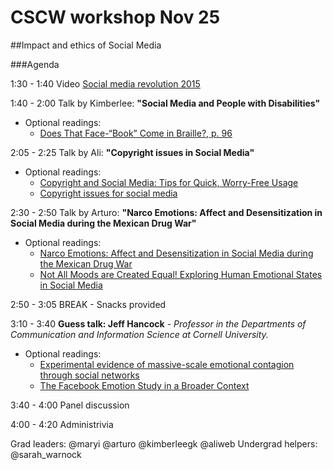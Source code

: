 # CSCW workshop Nov 25 
##Impact and ethics of Social Media

###Agenda

1:30 - 1:40 Video [Social media revolution 2015](https://www.youtube.com/watch?v=0eUeL3n7fDs)

1:40 - 2:00 Talk by Kimberlee: **"Social Media and People with Disabilities"**
 
  * Optional readings: 
    - [Does That Face-“Book” Come in Braille?, p. 96](http://ir.nmu.org.ua/bitstream/handle/123456789/145746/ee631201968ec8d6d413a149c6bc87ab.pdf?sequence=1)

2:05 - 2:25 Talk by Ali: **"Copyright issues in Social Media"**

  * Optional readings:
    - [Copyright and Social Media: Tips for Quick, Worry-Free Usage](http://www.tnla.org/?page=TL64_2_copyright)
    - [Copyright issues for social media](https://www.legalzoom.com/articles/copyright-issues-for-social-media)

2:30 - 2:50 Talk by Arturo: **"Narco Emotions: Affect and Desensitization in Social Media during the Mexican Drug War"**

  * Optional readings:
    - [Narco Emotions: Affect and Desensitization in Social Media during the Mexican Drug War](http://research.microsoft.com/pubs/208580/affect_desensitize-v29.pdf)
    - [Not All Moods are Created Equal! Exploring Human Emotional States in Social Media](http://research.microsoft.com/pubs/167866/icwsm_12_1.pdf)
  
2:50 - 3:05 BREAK - Snacks provided

3:10 - 3:40 **Guess talk: Jeff Hancock** - *Professor in the Departments of Communication and Information Science at Cornell University.*

  * Optional readings:
    - [Experimental evidence of massive-scale emotional contagion through social networks](http://www.pnas.org/content/111/24/8788.full)
    - [The Facebook Emotion Study in a Broader Context](http://www.scilogs.com/from_the_lab_bench/the-facebook-emotion-study-in-a-broader-context/)

3:40 - 4:00 Panel discussion

4:00 - 4:20 Administrivia 

Grad leaders: @maryi  @arturo @kimberleegk @aliweb 
Undergrad helpers: @sarah_warnock
